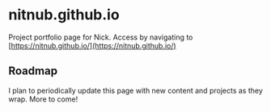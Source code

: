 # nitnub.github.io

Project portfolio page for Nick. Access by navigating to [https://nitnub.github.io/](https://nitnub.github.io/)

## Roadmap
I plan to periodically update this page with new content and projects as they wrap. More to come!